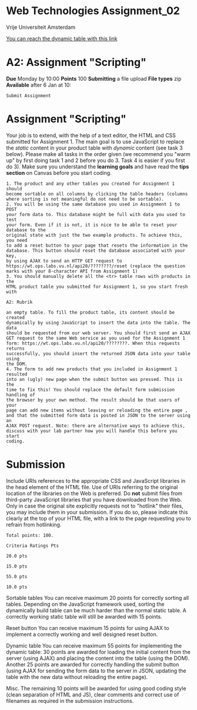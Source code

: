 # Web Technologies Assignment_02
Vrije Universiteit Amsterdam

 
[You can reach the dynamic table with this link](https://kucukbahadir.github.io/COURSE-Web-Development/assignment_02/)


# A2: Assignment "Scripting"

**Due** Monday by 10:00 **Points** 100 **Submitting** a file upload
**File types** zip **Available** after 6 Jan at 10:

```
Submit Assignment
```
# Assignment "Scripting"

Your job is to extend, with the help of a text editor, the HTML and CSS
submitted for Assignment 1. The main goal is to use JavaScript to replace the
_static_ content in your product table with _dynamic_ content (see task 3 below).
Please make all tasks in the order given (we recommend you "warm up" by
first doing task 1 and 2 before you do 3. Task 4 is easier if you first do 3). Make
sure you understand the **learning goals** and have read the **tips section** on
Canvas before you start coding.

```
1. The product and any other tables you created for Assignment 1 should
become sortable on all columns by clicking the table headers (columns
where sorting is not meaningful do not need to be sortable).
2. You will be using the same database you used in Assignment 1 to POST
your form data to. This database might be full with data you used to test
your form. Even if it is not, it is nice to be able to reset your database to the
original state with just the two example products. To achieve this, you need
to add a reset button to your page that resets the information in the
database. This button should reset the database associated with your key,
by using AJAX to send an HTTP GET request to
https://wt.ops.labs.vu.nl/api20/????????/reset (replace the question
marks with your 8-character API from Assignment 1)
3. You should manually delete all the <tr> table rows with products in the
HTML product table you submitted for Assignment 1, so you start fresh with
```

```
A2: Rubrik
```
```
an empty table. To fill the product table, its content should be created
dynamically by using JavaScript to insert the data into the table. The data
should be requested from our web server. You should first send an AJAX
GET request to the same Web service as you used for the Assignment 1
form: https://wt.ops.labs.vu.nl/api20/????????. When this requests returns
successfully, you should insert the returned JSON data into your table using
the DOM.
4. The form to add new products that you included in Assignment 1 resulted
into an (ugly) new page when the submit button was pressed. This is the
time to fix this! You should replace the default form submission handling of
the browser by your own method. The result should be that users of your
page can add new items without leaving or reloading the entire page ,
and that the submitted form data is posted in JSON to the server using an
AJAX POST request. Note: there are alternative ways to achieve this,
discuss with your lab partner how you will handle this before you start
coding.
```
# Submission

Include URIs references to the appropriate CSS and JavaScript libraries in the
head element of the HTML file. Use of URIs referring to the original location of
the libraries on the Web is preferred. Do **not** submit files from third-party
JavaScript libraries that you have downloaded from the Web. Only in case the
original site explicitly requests not to "hotlink" their files, you may include them
in your submission. If you do so, please indicate this clearly at the top of your
HTML file, with a link to the page requesting you to refrain from hotlinking.


```
Total points: 100.
```
```
Criteria Ratings Pts
```
```
20.0 pts
```
```
15.0 pts
```
```
55.0 pts
```
```
10.0 pts
```
Sortable tables
You can receive maximum 20 points for correctly sorting all
tables. Depending on the JavaScript framework used, sorting the
dynamically build table can be much harder than the normal
static table. A correctly working static table will still be awarded
with 15 points.

Reset button
You can receive maximum 15 points for using AJAX to implement
a correctly working and well designed reset button.

Dynamic table
You can receive maximum 55 points for implementing the
dynamic table: 30 points are awarded for loading the initial
content from the server (using AJAX) and placing the content into
the table (using the DOM). Another 25 points are awarded for
correctly handling the submit button (using AJAX for sending the
form data to the server in JSON, updating the table with the new
data without reloading the entire page).

Misc.
The remaining 10 points will be awarded for using good coding
style (clean separation of HTML and JS), clear comments and
correct use of filenames as required in the submission
instructions.



